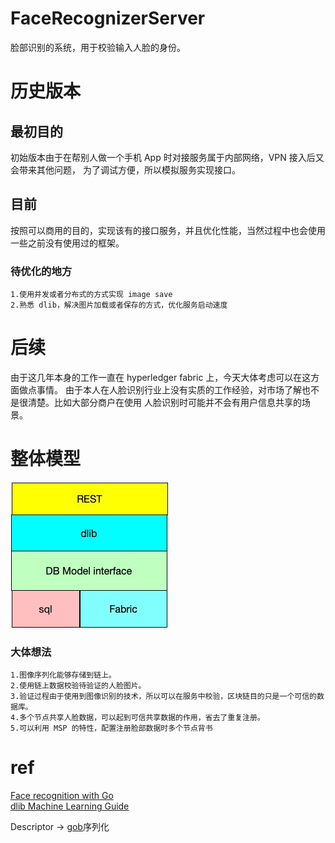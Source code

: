 # FaceRecognizerServer
脸部识别的系统，用于校验输入人脸的身份。

# 历史版本
## 最初目的
初始版本由于在帮别人做一个手机 App 时对接服务属于内部网络，VPN 接入后又会带来其他问题，
为了调试方便，所以模拟服务实现接口。  

## 目前    
按照可以商用的目的，实现该有的接口服务，并且优化性能，当然过程中也会使用一些之前没有使用过的框架。

### 待优化的地方  
```
1.使用并发或者分布式的方式实现 image save
2.熟悉 dlib，解决图片加载或者保存的方式，优化服务启动速度
```

# 后续  
由于这几年本身的工作一直在 hyperledger fabric 上，今天大体考虑可以在这方面做点事情。
由于本人在人脸识别行业上没有实质的工作经验，对市场了解也不是很清楚。比如大部分商户在使用
人脸识别时可能并不会有用户信息共享的场景。

# 整体模型  
![image](https://raw.githubusercontent.com/KevinBaiSg/FaceAuthChain/master/images/FaceAuth.jpg)


### 大体想法
```
1.图像序列化能够存储到链上。
2.使用链上数据校验待验证的人脸图片。
3.验证过程由于使用到图像识别的技术，所以可以在服务中校验，区块链目的只是一个可信的数据库。
4.多个节点共享人脸数据，可以起到可信共享数据的作用，省去了重复注册。
5.可以利用 MSP 的特性，配置注册脸部数据时多个节点背书
```
# ref  
[Face recognition with Go](https://hackernoon.com/face-recognition-with-go-676a555b8a7e)  
[dlib Machine Learning Guide](http://dlib.net/ml_guide.svg)  

Descriptor -> [gob](https://golang.org/pkg/encoding/gob/#pkg-examples)序列化